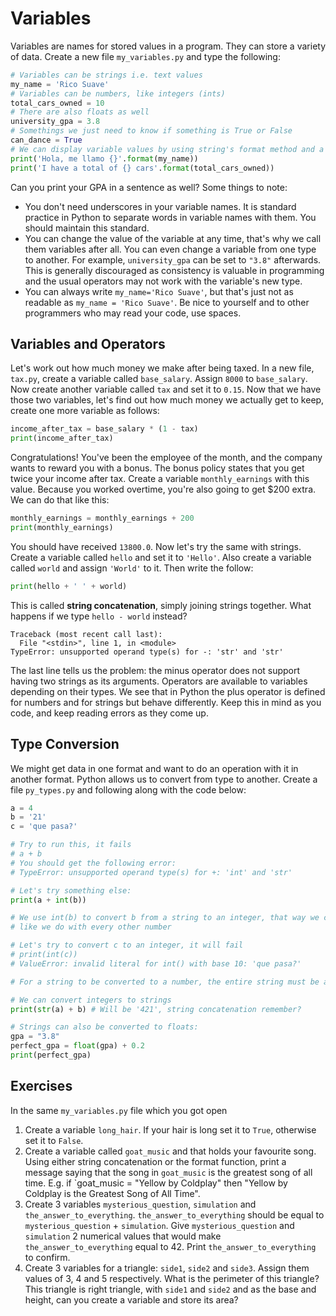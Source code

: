 # Variables

Variables are names for stored values in a program. They can store a variety of data. Create a new file `my_variables.py` and type the following:

```python
# Variables can be strings i.e. text values
my_name = 'Rico Suave'
# Variables can be numbers, like integers (ints)
total_cars_owned = 10
# There are also floats as well
university_gpa = 3.8
# Somethings we just need to know if something is True or False
can_dance = True
# We can display variable values by using string's format method and a placeholder - {}
print('Hola, me llamo {}'.format(my_name))
print('I have a total of {} cars'.format(total_cars_owned))
```

Can you print your GPA in a sentence as well? Some things to note:

* You don't need underscores in your variable names. It is standard practice in Python to separate words in variable names with them. You should maintain this standard.
* You can change the value of the variable at any time, that's why we call them variables after all. You can even change a variable from one type to another. For example, `university_gpa` can be set to `"3.8"` afterwards. This is generally discouraged as consistency is valuable in programming and the usual operators may not work with the variable's new type.
* You can always write `my_name='Rico Suave'`, but that's just not as readable as `my_name = 'Rico Suave'`. Be nice to yourself and to other programmers who may read your code, use spaces.

## Variables and Operators

Let's work out how much money we make after being taxed. In a new file, `tax.py`, create a variable called `base_salary`. Assign `8000` to `base_salary`. Now create another variable called `tax` and set it to `0.15`. Now that we have those two variables, let's find out how much money we actually get to keep, create one more variable as follows:

```python
income_after_tax = base_salary * (1 - tax)
print(income_after_tax)
```

Congratulations! You've been the employee of the month, and the company wants to reward you with a bonus. The bonus policy states that you get twice your income after tax. Create a variable `monthly_earnings` with this value. Because you worked overtime, you're also going to get $200 extra. We can do that like this:

```python
monthly_earnings = monthly_earnings + 200
print(monthly_earnings)
```

You should have received `13800.0`. Now let's try the same with strings. Create a variable called `hello` and set it to `'Hello'`. Also create a variable called `world` and assign `'World'` to it. Then write the follow:

```python
print(hello + ' ' + world)
```

This is called **string concatenation**, simply joining strings together. What happens if we type `hello - world` instead?

```text
Traceback (most recent call last):
  File "<stdin>", line 1, in <module>
TypeError: unsupported operand type(s) for -: 'str' and 'str'
```

The last line tells us the problem: the minus operator does not support having two strings as its arguments. Operators are available to variables depending on their types. We see that in Python the plus operator is defined for numbers and for strings but behave differently. Keep this in mind as you code, and keep reading errors as they come up.

## Type Conversion

We might get data in one format and want to do an operation with it in another format. Python allows us to convert from type to another. Create a file `py_types.py` and following along with the code below:

```python
a = 4
b = '21'
c = 'que pasa?'

# Try to run this, it fails
# a + b
# You should get the following error:
# TypeError: unsupported operand type(s) for +: 'int' and 'str'

# Let's try something else:
print(a + int(b))

# We use int(b) to convert b from a string to an integer, that way we can add it
# like we do with every other number

# Let's try to convert c to an integer, it will fail
# print(int(c))
# ValueError: invalid literal for int() with base 10: 'que pasa?'

# For a string to be converted to a number, the entire string must be a number

# We can convert integers to strings
print(str(a) + b) # Will be '421', string concatenation remember?

# Strings can also be converted to floats:
gpa = "3.8"
perfect_gpa = float(gpa) + 0.2
print(perfect_gpa)
```

## Exercises

In the same `my_variables.py` file which you got open

1. Create a variable `long_hair`. If your hair is long set it to `True`, otherwise set it to `False`.
2. Create a variable called `goat_music` and that holds your favourite song. Using either string concatenation or the format function, print a message saying that the song in `goat_music` is the greatest song of all time. E.g. if `goat_music = "Yellow by Coldplay" then "Yellow by Coldplay is the Greatest Song of All Time".
3. Create 3 variables `mysterious_question`, `simulation` and `the_answer_to_everything`.  `the_answer_to_everything` should be equal to `mysterious_question` + `simulation`. Give `mysterious_question` and `simulation` 2 numerical values that would make `the_answer_to_everything` equal to 42. Print `the_answer_to_everything` to confirm.
4. Create 3 variables for a triangle: `side1`, `side2` and `side3`. Assign them values of 3, 4 and 5 respectively. What is the perimeter of this triangle? This triangle is right triangle, with `side1` and `side2` and as the base and height, can you create a variable and store its area?

